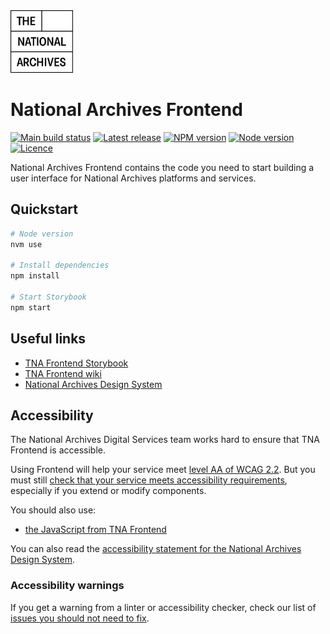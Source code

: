 <img src="./src/nationalarchives/assets/images/tna-square-logo.svg" alt="The National Archives logo" title="The National Archives" width="100" />

# National Archives Frontend

[![Main build status](https://img.shields.io/github/actions/workflow/status/nationalarchives/tna-frontend/tests.yml?style=flat-square&event=push&branch=main)](https://github.com/nationalarchives/tna-frontend/actions/workflows/tests.yml?query=branch%3Amain)
[![Latest release](https://img.shields.io/github/v/release/nationalarchives/tna-frontend?style=flat-square&logo=github&logoColor=white&sort=semver)](https://github.com/nationalarchives/tna-frontend/releases)
[![NPM version](https://img.shields.io/npm/v/@nationalarchives/frontend?style=flat-square&logo=npm&logoColor=white)](https://www.npmjs.com/package/@nationalarchives/frontend)
[![Node version](https://img.shields.io/node/v-lts/@nationalarchives/frontend?style=flat-square&logo=nodedotjs&logoColor=white)](https://github.com/nationalarchives/tna-frontend/blob/main/.nvmrc)
[![Licence](https://img.shields.io/github/license/nationalarchives/tna-frontend?style=flat-square)](https://github.com/nationalarchives/tna-frontend/blob/main/LICENCE)

National Archives Frontend contains the code you need to start building a user interface for  National Archives platforms and services.

## Quickstart

```sh
# Node version
nvm use

# Install dependencies
npm install

# Start Storybook
npm start
```

## Useful links

- [TNA Frontend Storybook](https://nationalarchives.github.io/tna-frontend/)
- [TNA Frontend wiki](https://github.com/nationalarchives/tna-frontend/wiki)
- [National Archives Design System](https://nationalarchives.github.io/design-system/)

## Accessibility

The National Archives Digital Services team works hard to ensure that TNA Frontend is accessible.

Using Frontend will help your service meet [level AA of WCAG 2.2](https://www.gov.uk/service-manual/helping-people-to-use-your-service/understanding-wcag). But you must still [check that your service meets accessibility requirements](https://www.gov.uk/service-manual/helping-people-to-use-your-service/making-your-service-accessible-an-introduction), especially if you extend or modify components.

You should also use:

- [the JavaScript from TNA Frontend](https://github.com/nationalarchives/tna-frontend/wiki/Using-TNA-Frontend#javascript)

You can also read the [accessibility statement for the National Archives Design System](https://nationalarchives.github.io/design-system/accessibility/).

### Accessibility warnings

If you get a warning from a linter or accessibility checker, check our list of [issues you should not need to fix](https://github.com/nationalarchives/tna-frontend/wiki/Accessibility-issues-you-should-not-need-to-fix).
